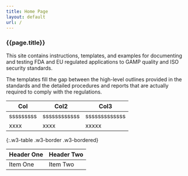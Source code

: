```yaml
---
title: Home Page
layout: default
url: /
---
```


### {{page.title}}

This site contains instructions, templates, and examples for documenting and testing FDA and EU regulated applications to GAMP quality and ISO security standards.

The templates fill the gap between the high-level outlines provided in the standards and the detailed procedures and reports that are actually required to comply with the regulations.


|  Col  | Col2  | Col3  |
|---|---|---|
| sssssssss  |  ssssssssssss | sssssssssssss  |
| xxxx   | xxxx   | xxxxx  |
{:.w3-table .w3-border .w3-bordered}

| Header One     | Header Two     |
| :------------- | :------------- |
| Item One       | Item Two       |
